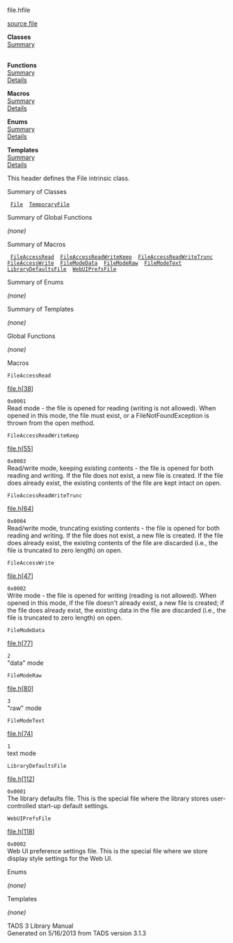 <span class="title">file.h</span><span class="type">file</span>

[source file](../source/file.h.html)

**Classes**  
[Summary](#_ClassSummary_)  
 

**Functions**  
[Summary](#_FunctionSummary_)  
[Details](#_Functions_)

**Macros**  
[Summary](#_MacroSummary_)  
[Details](#_Macros_)

**Enums**  
[Summary](#_EnumSummary_)  
[Details](#_Enums_)

**Templates**  
[Summary](#_TemplateSummary_)  
[Details](#_Templates_)

<div class="fdesc">

This header defines the File intrinsic class.

</div>

<span id="_ClassSummary_"></span>

<div class="mjhd">

<span class="hdln">Summary of Classes</span>  

</div>

` `[`File`](../object/File.html)`  `[`TemporaryFile`](../object/TemporaryFile.html)`  `
<span id="FunctionSummary_"></span>

<div class="mjhd">

<span class="hdln">Summary of Global Functions</span>  

</div>

*(none)* <span id="_MacroSummary_"></span>

<div class="mjhd">

<span class="hdln">Summary of Macros</span>  

</div>

` `[`FileAccessRead`](#FileAccessRead)`  `[`FileAccessReadWriteKeep`](#FileAccessReadWriteKeep)`  `[`FileAccessReadWriteTrunc`](#FileAccessReadWriteTrunc)`  `[`FileAccessWrite`](#FileAccessWrite)`  `[`FileModeData`](#FileModeData)`  `[`FileModeRaw`](#FileModeRaw)`  `[`FileModeText`](#FileModeText)`  `[`LibraryDefaultsFile`](#LibraryDefaultsFile)`  `[`WebUIPrefsFile`](#WebUIPrefsFile)`  `

<span id="_EnumSummary_"></span>

<div class="mjhd">

<span class="hdln">Summary of Enums</span>  

</div>

*(none)* <span id="_TemplateSummary_"></span>

<div class="mjhd">

<span class="hdln">Summary of Templates</span>  

</div>

*(none)* <span id="_Functions_"></span>

<div class="mjhd">

<span class="hdln">Global Functions</span>  

</div>

*(none)* <span id="_Macros_"></span>

<div class="mjhd">

<span class="hdln">Macros</span>  

</div>

<span id="FileAccessRead"></span>

`FileAccessRead`

[file.h](../file/file.h.html)\[[38](../source/file.h.html#38)\]

<div class="desc">

`0x0001`  
Read mode - the file is opened for reading (writing is not allowed).
When opened in this mode, the file must exist, or a
FileNotFoundException is thrown from the open method.

</div>

<span id="FileAccessReadWriteKeep"></span>

`FileAccessReadWriteKeep`

[file.h](../file/file.h.html)\[[55](../source/file.h.html#55)\]

<div class="desc">

`0x0003`  
Read/write mode, keeping existing contents - the file is opened for both
reading and writing. If the file does not exist, a new file is created.
If the file does already exist, the existing contents of the file are
kept intact on open.

</div>

<span id="FileAccessReadWriteTrunc"></span>

`FileAccessReadWriteTrunc`

[file.h](../file/file.h.html)\[[64](../source/file.h.html#64)\]

<div class="desc">

`0x0004`  
Read/write mode, truncating existing contents - the file is opened for
both reading and writing. If the file does not exist, a new file is
created. If the file does already exist, the existing contents of the
file are discarded (i.e., the file is truncated to zero length) on open.

</div>

<span id="FileAccessWrite"></span>

`FileAccessWrite`

[file.h](../file/file.h.html)\[[47](../source/file.h.html#47)\]

<div class="desc">

`0x0002`  
Write mode - the file is opened for writing (reading is not allowed).
When opened in this mode, if the file doesn't already exist, a new file
is created; if the file does already exist, the existing data in the
file are discarded (i.e., the file is truncated to zero length) on open.

</div>

<span id="FileModeData"></span>

`FileModeData`

[file.h](../file/file.h.html)\[[77](../source/file.h.html#77)\]

<div class="desc">

`2`  
"data" mode

</div>

<span id="FileModeRaw"></span>

`FileModeRaw`

[file.h](../file/file.h.html)\[[80](../source/file.h.html#80)\]

<div class="desc">

`3`  
"raw" mode

</div>

<span id="FileModeText"></span>

`FileModeText`

[file.h](../file/file.h.html)\[[74](../source/file.h.html#74)\]

<div class="desc">

`1`  
text mode

</div>

<span id="LibraryDefaultsFile"></span>

`LibraryDefaultsFile`

[file.h](../file/file.h.html)\[[112](../source/file.h.html#112)\]

<div class="desc">

`0x0001`  
The library defaults file. This is the special file where the library
stores user-controlled start-up default settings.

</div>

<span id="WebUIPrefsFile"></span>

`WebUIPrefsFile`

[file.h](../file/file.h.html)\[[118](../source/file.h.html#118)\]

<div class="desc">

`0x0002`  
Web UI preference settings file. This is the special file where we store
display style settings for the Web UI.

</div>

<span id="_Enums_"></span>

<div class="mjhd">

<span class="hdln">Enums</span>  

</div>

*(none)* <span id="_Templates_"></span>

<div class="mjhd">

<span class="hdln">Templates</span>  

</div>

*(none)*

<div class="ftr">

TADS 3 Library Manual  
Generated on 5/16/2013 from TADS version 3.1.3

</div>
